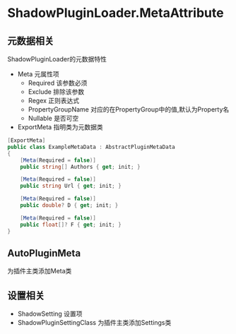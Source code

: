 # ShadowPluginLoader.MetaAttribute

## 元数据相关
ShadowPluginLoader的元数据特性
- Meta 元属性项
  - Required 该参数必须
  - Exclude 排除该参数
  - Regex 正则表达式
  - PropertyGroupName 对应的在PropertyGroup中的值,默认为Property名
  - Nullable 是否可空
- ExportMeta 指明类为元数据类
```csharp
[ExportMeta]
public class ExampleMetaData : AbstractPluginMetaData
{
    [Meta(Required = false)]
    public string[] Authors { get; init; }

    [Meta(Required = false)]
    public string Url { get; init; }

    [Meta(Required = false)]
    public double? D { get; init; }

    [Meta(Required = false)]
    public float[]? F { get; init; }
}
```

## AutoPluginMeta

为插件主类添加Meta类

## 设置相关

- ShadowSetting 设置项
- ShadowPluginSettingClass 为插件主类添加Settings类

